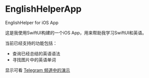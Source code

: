 # EnglishHelperApp

EnglishHelper for iOS App

这是我使用SwiftUI构建的一个iOS App，用来帮助我学习SwiftUI和英语。

当前已经支持的功能包括：

* 查询已经总结的英语语法
* 寻找图片中的英语单词

显示可看 [Telegram 频道中的演示](https://t.me/englisherupdate/11)
